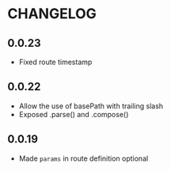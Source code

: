 # CHANGELOG

## 0.0.23

* Fixed route timestamp

## 0.0.22

* Allow the use of basePath with trailing slash
* Exposed .parse() and .compose()

## 0.0.19

* Made `params` in route definition optional
